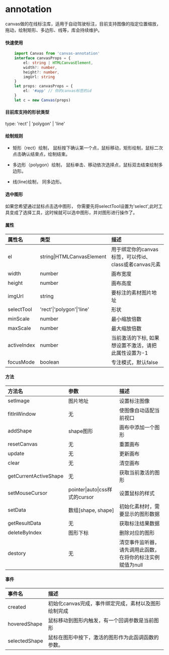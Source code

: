 # annotation
canvas做的在线标注库，适用于自动驾驶标注，目前支持图像的指定位置缩放，拖动，绘制矩形、多边形、线等，库会持续维护。

#### 快速使用

```typescript
    import Canvas from 'canvas-annotation'
    interface canvasProps = {
        el: string | HTMLCanvasElement,
        width?: number,
        height?: number,
        imgUrl: string
    }
    let props: canvasProps = {
        el: '#app' // 你的canvas标签的id
    }
    let c = new Canvas(props)
```

#### 目前库支持的形状类型
type: 'rect' | 'polygon' | 'line'

#### 绘制规则

- 矩形（rect）绘制， 鼠标按下确认第一个点，鼠标移动，矩形绘制，鼠标二次点击确认结束点，绘制结束。

- 多边形（polygon）绘制， 鼠标单击、移动依次选择点，鼠标双击结束绘制多边形。

- 线(line)绘制， 同多边形。

#### 选中图形

如果您希望通过鼠标点击选中图形， 你需要先将selectTool设置为'select',此时工具变成了选择工具，这时候就可以选中图形，并对图形进行操作了。


#### 属性
|  属性名   |  类型  |  描述  |
| :--------| :------| :------- |
|   el     |   string\|HTMLCanvasElement  |  用于绑定你的canvas标签，可以传id、class或者canvas元素 |
| width    |   number |  画布宽度 |
| height   |   number |  画布高度 |
| imgUrl   |   string |  要标注的素材图片地址 |
| selectTool | 'rect'\|'polygon'\|'line' | 形状 |
| minScale |  number |   最小缩放倍数 |
| maxScale | number |  最大缩放倍数 |
| activeIndex | number | 当前激活的下标, 如果想设置不激活，请把此属性设置为-1 |
| focusMode | boolean | 专注模式，默认false |


#### 方法
| 方法名 |  参数   | 描述 |
|:------ | :------- | :-----|
| setImage | 图片地址 | 设置标注图像 |
| fitInWindow | 无 | 使图像自动适配当前视口
| addShape | shape图形 | 画布中添加一个图形
| resetCanvas | 无 | 重置画布 |
| update |  无   |  更新画布
| clear  |  无   |  清空画布
| getCurrentActiveShape | 无 | 获取当前激活的图形
| setMouseCursor | pointer\|auto\|css样式的cursor | 设置鼠标的样式
| setData | 数组[shape, shape] | 初始化素材时，需要显示的图形数据
| getResultData | 无 | 获取标注结果数据 |
| deleteByIndex | 图形下标 |  删除对应的图形
| destory | 无 | 清空事件监听器，请先调用此函数，在将你的标注实例赋值为null

#### 事件
| 事件名 | 描述 |
|:------ | :------- |
| created | 初始化canvas完成，事件绑定完成，素材以及图形绘制完成 |
| hoveredShape | 鼠标移动到图形内触发，有一个回调参数是当前图形
| selectedShape | 鼠标在图形中按下，激活的图形作为此函调函数的参数。
